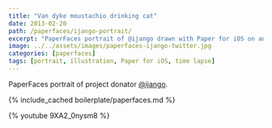 ```yaml
---
title: "Van dyke moustachio drinking cat"
date: 2013-02-20
path: /paperfaces/ijango-portrait/
excerpt: "PaperFaces portrait of @ijango drawn with Paper for iOS on an iPad."
image: ../../assets/images/paperfaces-ijango-twitter.jpg
categories: [paperfaces]
tags: [portrait, illustration, Paper for iOS, time lapse]
---
```


PaperFaces portrait of project donator [@ijango](https://twitter.com/ijango).

{% include_cached boilerplate/paperfaces.md %}

{% youtube 9XA2_0nysm8 %}
